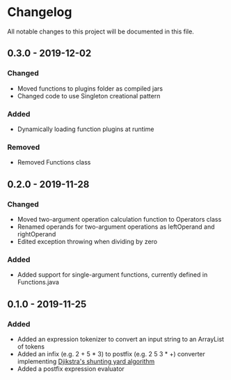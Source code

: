 # Changelog
All notable changes to this project will be documented in this file.

## 0.3.0 - 2019-12-02

### Changed

- Moved functions to plugins folder as compiled jars
- Changed code to use Singleton creational pattern

### Added

- Dynamically loading function plugins at runtime

### Removed

- Removed Functions class

## 0.2.0 - 2019-11-28

### Changed

- Moved two-argument operation calculation function to Operators class
- Renamed operands for two-argument operations as leftOperand and rightOperand
- Edited exception throwing when dividing by zero

### Added

- Added support for single-argument functions, currently defined in Functions.java

## 0.1.0 - 2019-11-25

### Added

- Added an expression tokenizer to convert an input string to an ArrayList of tokens
- Added an infix (e.g. 2 + 5 * 3) to postfix (e.g. 2 5 3 * +) converter implementing [Djikstra's shunting yard algorithm](https://en.wikipedia.org/wiki/Shunting-yard_algorithm)
- Added a postfix expression evaluator